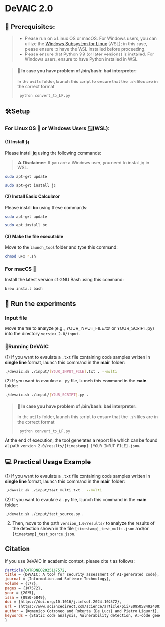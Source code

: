 # DeVAIC 2.0

## **🚧 Prerequisites:** 
> - Please run on a Linux OS or macOS. For Windows users, you can utilize the [Windows Subsystem for Linux](https://learn.microsoft.com/it-it/windows/wsl/install) (WSL); in this case, please ensure to have the WSL installed before proceeding.
> - Please ensure that Python 3.8 (or later versions) is installed. For Windows users, ensure to have Python installed in WSL.

> #### **🚨 In case you have problem of /bin/bash: bad interpreter:**
> In the `utils` folder, launch this script to ensure that the `.sh` files are in the correct format:
> ```python
>  python convert_to_LF.py
>  ```


## 🛠Setup

### For Linux OS 🐧 or Windows Users 🪟(WSL):

#### (1) Install `jq`

Please install **jq** using the following commands:

> **⚠️ Disclaimer:** If you are a Windows user, you need to install jq in WSL.

```bash
sudo apt-get update

sudo apt-get install jq
```


#### (2) Install Basic Calculator
Please install **bc** using these commands:
```bash
sudo apt-get update

sudo apt install bc
```


#### (3) Make the file executable
Move to the `launch_tool` folder and type this command:
```bash
chmod u+x *.sh
```

### For macOS 🍎

Install the latest version of GNU Bash using this command:

```bash
brew install bash
```

## 🚀 Run the experiments

### Input file

Move the file to analyze (e.g., YOUR_INPUT_FILE.txt or YOUR_SCRIPT.py) into the directory ``version_2.0/input``.


### 🎯Running DeVAIC 

(1) If you want to evaulate a `.txt` file containing code samples written in **single line** format, launch this command in the **main** folder:
```bash
./devaic.sh ./input/[YOUR_INPUT_FILE].txt . --multi
```


(2) If you want to evaulate a `.py` file, launch this command in the **main** folder:
```bash
./devaic.sh ./input/[YOUR_SCRIPT].py .
```


> #### **🚨 In case you have problem of /bin/bash: bad interpreter:**
> In the `utils` folder, launch this script to ensure that the `.sh` files are in the correct format:
> ```python
>  python convert_to_LF.py
>  ```


At the end of execution, the tool generates a report file which can be found at path ``version_2.0/results/[timestamp]_[YOUR_INPUT_FILE].json``. 


## 💻 Practical Usage Example 

(1) If you want to evaulate a `.txt` file containing code samples written in **single line** format, launch this command in the **main** folder:
```bash
./devaic.sh ./input/test_multi.txt . --multi
```


(2) If you want to evaulate a `.py` file, launch this command in the **main** folder:
```bash
./devaic.sh ./input/test_source.py .
```

2. Then, move to the path ``version_1.0/results/`` to analyze the results of the detection shown in the file ``[timestamp]_test_multi.json`` and/or ``[timestamp]_test_source.json``.


## Citation

If you use DeVAIC in academic context, please cite it as follows:

```bibtex
@article{COTRONEO2025107572,
title = {DeVAIC: A tool for security assessment of AI-generated code},
journal = {Information and Software Technology},
volume = {177},
pages = {107572},
year = {2025},
issn = {0950-5849},
doi = {https://doi.org/10.1016/j.infsof.2024.107572},
url = {https://www.sciencedirect.com/science/article/pii/S0950584924001770},
author = {Domenico Cotroneo and Roberta {De Luca} and Pietro Liguori},
keywords = {Static code analysis, Vulnerability detection, AI-code generators, Python}
}

